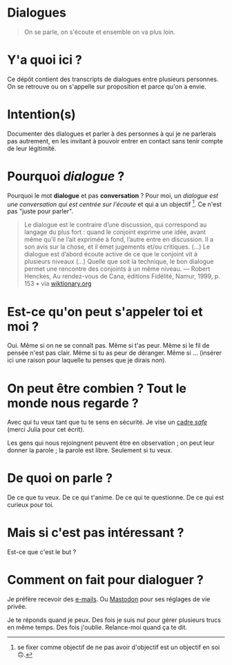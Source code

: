 # Dialogues

> On se parle, on s'écoute et ensemble on va plus loin.

# Y'a quoi ici ?

Ce dépôt contient des transcripts de dialogues entre plusieurs personnes.
On se retrouve ou on s'appelle sur proposition et parce qu'on a envie.

# Intention(s)

Documenter des dialogues et parler à des personnes à qui je ne parlerais pas autrement, en les invitant à pouvoir entrer en contact sans tenir compte de leur légitimité.

# Pourquoi _dialogue_ ?

Pourquoi le mot **dialogue** et pas **conversation** ? Pour moi, un _dialogue est une conversation qui est centrée sur l'écoute_ et qui a un objectif [^1]. Ce n'est pas "juste pour parler".

> Le dialogue est le contraire d’une discussion, qui correspond au langage du plus fort : quand le conjoint exprime une idée, avant même qu’il ne l’ait exprimée à fond, l’autre entre en discussion. Il a son avis sur la chose, et il émet jugements et/ou  critiques. (…) Le dialogue est d’abord écoute active de ce que le conjoint vit à plusieurs niveaux (…) Quelle que soit la technique, le bon dialogue permet une rencontre des conjoints à un même niveau.
> — Robert Henckes, Au rendez-vous de Cana, éditions Fidélité, Namur, 1999, p. 153 • via [wiktionary.org](https://fr.wiktionary.org/wiki/dialogue#Nom_commun)

# Est-ce qu'on peut s'appeler toi et moi ?

Oui. Même si on ne se connaît pas. Même si t'as peur. Même si le fil de pensée n'est pas clair. Même si tu as peur de déranger. Même si … (insérer ici une raison pour laquelle tu penses que je dirais _non_).

# On peut être combien ? Tout le monde nous regarde ?

Avec qui tu veux tant que tu te sens en sécurité. Je vise un [cadre _safe_](https://julia-barbelane.github.io/reflexions/chantiers/creer-un-cadre-de-collaboration-safe.html) (merci Julia pour cet écrit).

Les gens qui nous rejoingnent peuvent être en observation ; on peut leur donner la parole ; la parole est libre. Seulement si tu veux.

# De quoi on parle ?

De ce que tu veux. De ce qui t'anime. De ce qui te questionne. De ce qui est curieux pour toi.

# Mais si c'est pas intéressant ?

Est-ce que c'est le but ?

# Comment on fait pour dialoguer ?

Je préfère recevoir des [e-mails](mailto:&#104;&#105;&#064;&#111;&#110;&#099;&#108;&#101;&#116;&#111;&#109;&#046;&#105;&#111;). Ou [Mastodon](https://framapiaf.org/@oncletom) pour ses réglages de vie privée. 

Je te réponds quand je peux. Des fois je suis nul pour gérer plusieurs trucs en même temps. Des fois j'oublie. Relance-moi quand ça te dit.

[^1]: se fixer comme objectif de ne pas avoir d'objectif est un objectif en soi 🙃.
